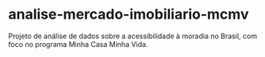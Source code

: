 # analise-mercado-imobiliario-mcmv
Projeto de análise de dados sobre a acessibilidade à moradia no Brasil, com foco no programa Minha Casa Minha Vida.
